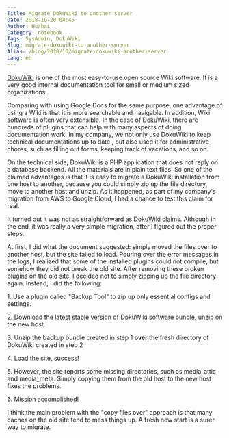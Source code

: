 ```yaml
---
Title: Migrate DokuWiki to another server
Date: 2018-10-20 04:46
Author: Huahai
Category: notebook
Tags: SysAdmin, DokuWiki
Slug: migrate-dokuwiki-to-another-server
Alias: /blog/2018/10/migrate-dokuwiki-another-server
Lang: en
---
```


[DokuWiki](https://www.dokuwiki.org/dokuwiki) is one of the most easy-to-use open source Wiki software. It is a very good internal documentation tool for small or medium sized organizations.

Comparing with using Google Docs for the same purpose, one advantage of using a Wiki is that it is more searchable and navigable. In addition, Wiki software is often very extensible. In the case of DokuWiki, there are hundreds of plugins that can help with many aspects of doing documentation work. In my company, we not only use DokuWiki to keep technical documentations up to date , but also used it for administrative chores, such as filling out forms, keeping track of vacations, and so on.

On the technical side, DokuWiki is a PHP application that does not reply on a database backend. All the materials are in plain text files. So one of the claimed advantages is that it is easy to migrate a DokuWiki installation from one host to another, because you could simply zip up the file directory, move to another host and unzip. As it happened, as part of my company's migration from AWS to Google Cloud, I had a chance to test this claim for real. 

It turned out it was not as straightforward as [DokuWiki claims](https://www.dokuwiki.org/faq:servermove). Although in the end, it was really a very simple migration, after I figured out the proper steps.

At first, I did what the document suggested: simply moved the files over to another host, but the site failed to load. Pouring over the error messages in the logs, I realized that some of the installed plugins could not compile, but somehow they did not break the old site. After removing these broken plugins on the old site, I decided not to simply zipping up the file directory again. Instead, I did the following:

1\. Use a plugin called "Backup Tool" to zip up only essential configs and settings.

2\. Download the latest stable version of DokuWiki software bundle, unzip on the new host.

3\. Unzip the backup bundle created in step 1 **over** the fresh directory of DokuWiki created in step 2

4\. Load the site, success!

5\. However, the site reports some missing directories, such as media\_attic and media\_meta. Simply copying them from the old host to the new host fixes the problems.

6\. Mission accomplished!

I think the main problem with the "copy files over" approach is that many caches on the old site tend to mess things up. A fresh new start is a surer way to migrate.

 
